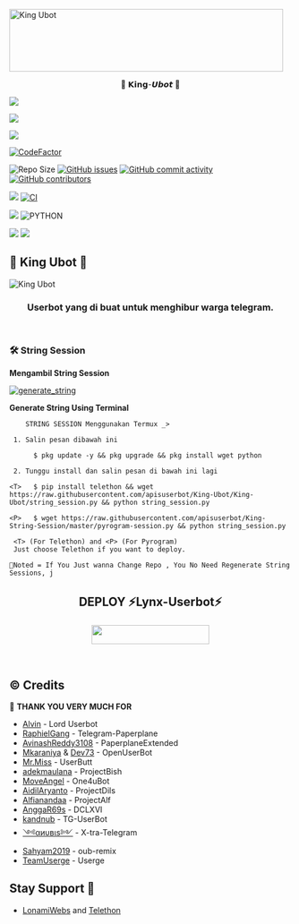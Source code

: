 <a href="https://cooltext.com"><img src="https://images.cooltext.com/5525856.gif" width="489" height="112" alt="King Ubot" /></a>
<p align="center"> 👑 𝗞𝗶𝗻𝗴-𝙐𝙗𝙤𝙩 👑</p>
<p align="left">
  <a href="https://github.com/apisuserbot/King-Ubot/fork"><img src="https://img.shields.io/github/forks/apisuserbot/King-Ubot?label=Fork&style=social"></a>
  </p>
<p align="left">
  <a href="https://github.com/apisuserbot/King-Ubot"><img src="https://img.shields.io/github/stars/apisuserbot/King-Ubot?style=social"></a>
  </p>
<p align="left">
  <a href="https://github.com/apisuserbot/King-Ubot/blob/King-Ubot/LICENSE"><img src="https://img.shields.io/github/license/apisuserbot/Lynx-Userbot?&style=social&logo=github">
  </a></p>

<p align="left">
<a href="https://www.codefactor.io/repository/github/kenzo-404/lynx-userbot"><img src="https://www.codefactor.io/repository/github/apiskinguserbot/kingubot/badge" alt="CodeFactor" /></a>
</p>

![Repo Size](https://img.shields.io/github/repo-size/apisuserbot/King-Ubot?&style=plastic&logo=github)
[![GitHub issues](https://img.shields.io/github/issues/apisuserbot/King-Ubot?&style=plastic&logo=github)](https://github.com/apisuserbot/King-Ubot/issues)
[![GitHub commit activity](https://img.shields.io/github/commit-activity/m/apisuserbot/King-Ubot?&style=plastic&logo=github)](https://github.com/apisuserbot/King-Ubot/graphs/commit-activity)
[![GitHub contributors](https://img.shields.io/github/contributors/apisuserbot/King-Ubot?&style=plastic&logo=github)](https://GitHub.com/apisuserbot/King-Ubot/graphs/contributors/)
<p align="justify">
<a href="https://github.com/apisuserbot/King-Ubot/commits/King-Ubot"><img src="https://img.shields.io/github/last-commit/apisuserbot/King-Ubot?color=ff69b4&logo=github&logoColor=ff69b4&style=for-the-badge" /></a>
<a href="https://github.com/apisuserbot/King-Ubot/actions/workflows/main.yml"><img src="https://img.shields.io/github/workflow/status/apisuserbot/King-Ubot/CI/Lynx-Userbot?style=for-the-badge&logo=github-actions&logoColor=aqua" alt="CI" /></a>
</p>
<p align="justify">
<a href="https://pypi.org/project/Telethon/"><img src="https://img.shields.io/pypi/v/telethon?color=important&label=telethon&logo=python&logoColor=brightgreen&style=for-the-badge" /></a>
<img alt="PYTHON" src="https://img.shields.io/badge/PYTHON-v3.9.4-white?style=for-the-badge&logo=appveyor"/>
</p>
<p align="left">
<a href="https://hub.docker.com/r/apiskinguserbot/kingubot"> <img src="https://img.shields.io/docker/image-size/apisuserbot/kingubot/Buster?label=docker%20image%20size&logo=docker&style=for-the-badge" /></a>
<a href="https://hub.docker.com/r/apiskinguserbot/kingubot/tags"> <img src="https://img.shields.io/docker/v/apiskinguserbot/kingubot/Buster?label=docker%20version&logo=docker&style=for-the-badge" /></a>
</p>

## 👑 King Ubot 👑
![King Ubot](https://telegra.ph/file/f3c656862a017f945c0bc.png)

<h3 align="center">Userbot yang di buat untuk menghibur warga telegram.</h3>
<p align="center">&nbsp;</p>


### 🛠️ String Session

**Mengambil String Session**

<a href="https://replit.com/apisuserbot/King-String-Session#main.py"><img src="https://img.shields.io/badge/run-string__session.py-magenta?style=for-the-badge&logo=repl.it" alt="generate_string" /></a>

**Generate String Using Terminal**
```
    STRING SESSION Menggunakan Termux _>

 1. Salin pesan dibawah ini

      $ pkg update -y && pkg upgrade && pkg install wget python

 2. Tunggu install dan salin pesan di bawah ini lagi

<T>   $ pip install telethon && wget https://raw.githubusercontent.com/apisuserbot/King-Ubot/King-Ubot/string_session.py && python string_session.py

<P>   $ wget https://raw.githubusercontent.com/apisuserbot/King-String-Session/master/pyrogram-session.py && python string_session.py

 <T> (For Telethon) and <P> (For Pyrogram)
 Just choose Telethon if you want to deploy.

📌Noted = If You Just wanna Change Repo , You No Need Regenerate String Sessions, j

```

## <p align="center">DEPLOY ⚡Lynx-Userbot⚡</p>

<p align="center"><a href="https://heroku.com/deploy?template=https://github.com/KENZO-404/Lynx-Userbot/tree/Lynx-Userbot"> <img src="https://img.shields.io/badge/Don't%20Click%20Bro-aqua?style=flat&logo=heroku" width="210" height="34.45" /></a></p>

<br>
</p>

## © Credits 

 🙏 **THANK YOU VERY MUCH FOR**

*   [Alvin](https://github.com/Zora24/Lord-Userbot) - Lord Userbot
*   [RaphielGang](https://github.com/RaphielGang) - Telegram-Paperplane
*   [AvinashReddy3108](https://github.com/AvinashReddy3108) - PaperplaneExtended
*   [Mkaraniya](https://github.com/mkaraniya) & [Dev73](https://github.com/Devp73) - OpenUserBot
*   [Mr.Miss](https://github.com/keselekpermen69) - UserButt
*   [adekmaulana](https://github.com/adekmaulana) - ProjectBish
*   [MoveAngel](https://github.com/MoveAngel) - One4uBot
*   [AidilAryanto](https://github.com/aidilaryanto) - ProjectDils 
*   [Alfianandaa](https://github.com/alfianandaa/ProjectAlf) - ProjectAlf
*   [AnggaR69s](https://github.com/GengKapak/DCLXVI) - DCLXVI
*   [kandnub](https://github.com/kandnub) - TG-UserBot
*   [༺αиυвιѕ༻](https://github.com/Dark-Princ3) - X-tra-Telegram
*   [Sahyam2019](https://github.com/sahyam2019/oub-remix) - oub-remix
*   [TeamUserge](https://github.com/UsergeTeam/Userge) - Userge


## Stay Support 🚀
*   [LonamiWebs](https://github.com/LonamiWebs/) and [Telethon](https://github.com/LonamiWebs/Telethon)
